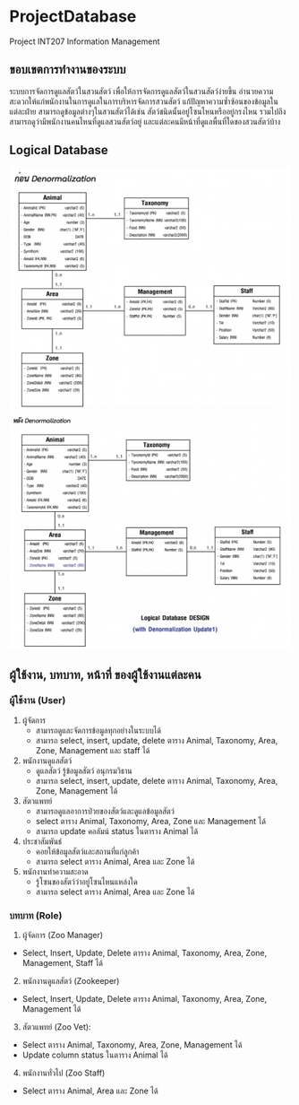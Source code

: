 # ProjectDatabase
Project INT207 Information Management

## ขอบเขตการทำงานของระบบ
ระบบการจัดการดูแลสัตว์ในสวนสัตว์ เพื่อให้การจัดการดูแลสัตว์ในสวนสัตว์ง่ายขึ้น อำนวยความสะดวกให้แก่พนักงานในการดูแลในการบริหารจัดการสวนสัตว์ แก้ปัญหาความซ้ำซ้อนของข้อมูลในแต่ละฝ่าย สามารถดูข้อมูลต่างๆในสวนสัตว์ได้เช่น สัตว์ชนิดนั้นอยู่โซนไหนหรืออยู่กรงไหน รวมไปถึงสามารถดูว่ามีพนักงานคนไหนที่ดูแลสวนสัตว์อยู่ และแต่ละคนมีหน้าที่ดูแลพื้นที่ใดของสวนสัตว์บ้าง

## Logical Database
![ก่อน Denormalization](/diagram/BeforeDenormalization.png)
![ก่อน Denormalization](/diagram/Denormalization.png)

## ผู้ใช้งาน, บทบาท, หน้าที่ ของผู้ใช้งานแต่ละคน
### ผู้ใช้งาน (User)
1. ผู้จัดการ
   - สามารถดูและจัดการข้อมูลทุกอย่างในระบบได้ 
   - สามารถ select, insert, update, delete ตาราง Animal, Taxonomy, Area, Zone, Management และ staff ได้
2. พนักงานดูแลสัตว์
   - ดูแลสัตว์ รู้ข้อมูลสัตว์ อนุกรมวิธาน 
   - สามารถ select, insert, update, delete ตาราง Animal, Taxonomy, Area, Zone, Management ได้
3. สัตวแพทย์
   - สามารถดูแลอาการป่วยของสัตว์และดูแลข้อมูลสัตว์ 
   - select ตาราง Animal, Taxonomy, Area, Zone และ Management ได้ 
   - สามารถ update คอลัมน์ status ในตาราง Animal ได้
4. ประชาสัมพันธ์
   - คอยให้ข้อมูลสัตว์และสถานที่แก่ลูกค้า 
   - สามารถ select ตาราง Animal, Area และ Zone ได้
5. พนักงานทำความสะอาด
   - รู้โซนของสัตว์ว่าอยู่โซนไหนแหล่งใด
   - สามารถ select ตาราง Animal, Area และ Zone ได้   
### บทบาท (Role)
1.	ผู้จัดการ (Zoo Manager)
   - Select, Insert, Update, Delete ตาราง Animal, Taxonomy, Area, Zone, Management, Staff ได้
2.	พนักงานดูแลสัตว์ (Zookeeper)
   - Select, Insert, Update, Delete ตาราง Animal, Taxonomy, Area, Zone, Management ได้
3.	สัตวแพทย์ (Zoo Vet): 
   - Select ตาราง Animal, Taxonomy, Area, Zone, Management ได้ 
   - Update column status ในตาราง Animal ได้
4.	พนักงานทั่วไป (Zoo Staff)
   - Select ตาราง Animal, Area และ Zone ได้


